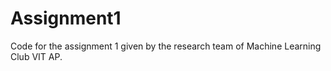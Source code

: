 # Assignment1
 
Code for the assignment 1 given by the research team of Machine Learning Club VIT AP.